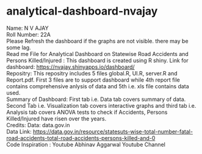 # analytical-dashboard-nvajay <br/>
Name: N V AJAY <br/>
Roll Number: 22A <br/>
Please Refresh the dashboard if the graphs are not visible. there may be some lag.<br/> 
Read me File for Analytical Dashboard on Statewise Road Accidents and Persons Killed/Injured : This dashboard is created using R shiny. Link for dashboard: https://nvajay.shinyapps.io/dashboard/ <br/>
Repositry: This repositry includes 5 files global.R, UI.R, server.R and Report.pdf. First 3 files are to support dashboard while 4th report file contains comprehensive anlysis of data and 5th i.e. xls file contains data used. <br/>
Summary of Dashboard: First tab i.e. Data tab covers summary of data. Second Tab i.e. Visualization tab covers interactive graphs and third tab i.e. Analysis tab covers ANOVA tests to check if Accidents, Persons Killed/Injured have risen over the years. <br/>
Credits: Data: data.gov.in <br/>
Data Link: https://data.gov.in/resource/statesuts-wise-total-number-fatal-road-accidents-total-road-accidents-persons-killed-and-0 <br/>
Code Inspiration : Youtube Abhinav Aggarwal Youtube Channel
